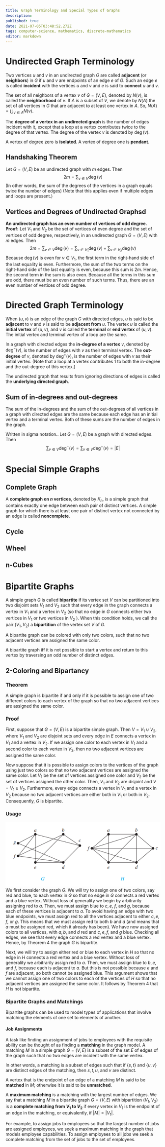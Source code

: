 ```yaml
---
title: Graph Terminology and Special Types of Graphs
description: 
published: true
date: 2021-07-05T03:48:52.272Z
tags: computer-science, mathematics, discrete-mathematics
editor: markdown
---
```



# Undirected Graph Terminology
Two vertices $u$ and $v$ in an undirected graph $G$ are called **adjacent** (or **neighbors**) in $G$ if $u$ and $v$ are endpoints of an edge $e$ of $G$. Such an edge $e$ is called **incident** with the vertices $u$ and $v$ and $e$ is said to **connect** $u$ and $v$.

The set of all neighbors of a vertex $v$ of $G=(V, E)$, denoted by $N(v)$, is called the **neighborhood** of $v$. If $A$ is a subset of $V$, we denote by $N(A)$ the set of all vertices in $G$ that are adjacent to at least one vertex in $A .$ So, $N(A)=\bigcup_{v \in A} N(v)$.

The **degree of a vertex in an undirected graph** is the number of edges incident with it, except that a loop at a vertex contributes twice to the degree of that vertex. The degree of the vertex $v$ is denoted by $\operatorname{deg}(v)$. 

A vertex of degree zero is **isolated**.
A vertex of degree one is **pendant**.

## Handshaking Theorem
Let $G=(V, E)$ be an undirected graph with $m$ edges. Then
$$
2 m=\sum_{v \in V} \operatorname{deg}(v)
$$
(In other words, the sum of the degrees of the vertices in a graph equals twice the number of edges)
(Note that this applies even if multiple edges and loops are present.)

## Vertices and Degrees of Undirected Graphsd
**An undirected graph has an even number of vertices of odd degree.**
**Proof:** Let $V_{1}$ and $V_{2}$ be the set of vertices of even degree and the set of vertices of odd degree, respectively, in an undirected graph $G=(V, E)$ with $m$ edges. Then
$$
2 m=\sum_{v \in V} \operatorname{deg}(v)=\sum_{v \in V_{1}} \operatorname{deg}(v)+\sum_{v \in V_{2}} \operatorname{deg}(v)
$$
Because $\operatorname{deg}(v)$ is even for $v \in V_{1}$, the first term in the right-hand side of the last equality is even. Furthermore, the sum of the two terms on the right-hand side of the last equality is even, because this sum is $2 m$. Hence, the second term in the sum is also even. Because all the terms in this sum are odd, there must be an even number of such terms. Thus, there are an even number of vertices of odd degree.

# Directed Graph Terminology
When $(u, v)$ is an edge of the graph $G$ with directed edges, $u$ is said to be **adjacent** to $v$ and $v$ is said to be **adjacent from** $u$. The vertex $u$ is called the **initial vertex** of $(u, v)$, and $v$ is called the **terminal** or **end vertex** of $(u, v) .$ The initial vertex and terminal vertex of a loop are the same.

In a graph with directed edges the **in-degree of a vertex** $v$, denoted by $\operatorname{deg}^{-}(v)$, is the number of edges with $v$ as their terminal vertex. The **out-degree** of $v$, denoted by $\operatorname{deg}^{+}(v)$, is the number of edges with $v$ as their initial vertex. (Note that a loop at a vertex contributes 1 to both the in-degree and the out-degree of this vertex.)

The undirected graph that results from ignoring directions of edges is called the **underlying directed graph**.
## Sum of in-degrees and out-degrees
The sum of the in-degrees and the sum of the out-degrees of all vertices in a graph with directed edges are the same because each edge has an initial vertex and a terminal vertex. Both of these sums are the number of edges in the graph. 

Written in sigma notation..
Let $G=(V, E)$ be a graph with directed edges. Then
$$
\sum_{v \in V} \operatorname{deg}^{-}(v)=\sum_{v \in V} \operatorname{deg}^{+}(v)=|E|
$$


# Special Simple Graphs
## Complete Graph
A **complete graph on $n$ vertices**, denoted by $K_n$, is a simple graph that contains exactly one edge between each pair of distinct vertices.  A simple graph for which there is at least one pair of distinct vertex not connected by an edge is called **noncomplete**.

## Cycle

## Wheel

## n-Cubes

# Bipartite Graphs
A simple graph $G$ is called **bipartite** if its vertex set $V$ can be partitioned into two disjoint sets $V_{1}$ and $V_{2}$ such that every edge in the graph connects a vertex in $V_{1}$ and a vertex in $V_{2}$ (so that no edge in $G$ connects either two vertices in $V_{1}$ or two vertices in $V_{2}$ ). When this condition holds, we call the pair $\left(V_{1}, V_{2}\right)$ a **bipartition** of the vertex set $V$ of $G$.

A bipartite graph can be colored with only two colors, such that no two adjacent vertices are assigned the same color. 

A bipartite graph iff it is not possible to start a vertex and return to this vertex by traversing an odd number of distinct edges. 
## 2-Coloring and Bipartancy
### Theorem 
A simple graph is bipartite if and only if it is possible to assign one of two different colors to each vertex of the graph so that no two adjacent vertices are assigned the same color.

### Proof
First, suppose that $G=(V, E)$ is a bipartite simple graph. Then $V=V_{1} \cup V_{2}$, where $V_{1}$ and $V_{2}$ are disjoint sets and every edge in $E$ connects a vertex in $V_{1}$ and a vertex in $V_{2}$. If we assign one color to each vertex in $V_{1}$ and a second color to each vertex in $V_{2}$, then no two adjacent vertices are assigned the same color.

Now suppose that it is possible to assign colors to the vertices of the graph using just two colors so that no two adjacent vertices are assigned the same color. Let $V_{1}$ be the set of vertices assigned one color and $V_{2}$ be the set of vertices assigned the other color. Then, $V_{1}$ and $V_{2}$ are disjoint and $V=V_{1} \cup V_{2}$. Furthermore, every edge connects a vertex in $V_{1}$ and a vertex in $V_{2}$ because no two adjacent vertices are either both in $V_{1}$ or both in $V_{2}$. Consequently, $G$ is bipartite.

### Usage
![undirected_graphs.png](/undirected_graphs.png)
We first consider the graph $G$. We will try to assign one of two colors, say red and blue, to each vertex in $G$ so that no edge in $G$ connects a red vertex and a blue vertex. Without loss of generality we begin by arbitrarily assigning red to $a$. Then, we must assign blue to $c, e$, $f$, and $g$, because each of these vertices is adjacent to $a$. To avoid having an edge with two blue endpoints, we must assign red to all the vertices adjacent to either $c, e, f$, or $g$. This means that we must assign red to both $b$ and $d$ (and means that $a$ must be assigned red, which it already has been). We have now assigned colors to all vertices, with $a, b$, and $d$ red and $c, e, f$, and $g$ blue. Checking all edges, we see that every edge connects a red vertex and a blue vertex. Hence, by Theorem 4 the graph $G$ is bipartite.

Next, we will try to assign either red or blue to each vertex in $H$ so that no edge in $H$ connects a red vertex and a blue vertex. Without loss of generality we arbitrarily assign red to $a$. Then, we must assign blue to $b, e$, and $f$, because each is adjacent to $a$. But this is not possible because $e$ and $f$ are adjacent, so both cannot be assigned blue. This argument shows that we cannot assign one of two colors to each of the vertices of $H$ so that no adjacent vertices are assigned the same color. It follows by Theorem 4 that $H$ is not bipartite.


### Bipartite Graphs and Matchings
Bipartite graphs can be used to model types of applications that involve matching the elements of one set to elements of another.

#### Job Assignments
A task like finding an assignment of jobs to employees with the requisite ability can be thought of as finding a **matching** in the graph model. A matching $M$ in a simple graph $G=(V, E)$ is a subset of the set $E$ of edges of the graph such that no two edges are incident with the same vertex. 

In other words, a matching is a subset of edges such that if $\{s, t\}$ and $\{u, v\}$ are distinct edges of the matching, then $s, t, u$, and $v$ are distinct. 

A vertex that is the endpoint of an edge of a matching $M$ is said to be **matched** in $M$; otherwise it is said to be **unmatched**. 

A **maximum matching** is a matching with the largest number of edges. We say that a matching $M$ in a bipartite graph $G=(V, E)$ with bipartition $\left(V_{1}, V_{2}\right)$ is a **complete matching from $V_{1}$ to $V_{2}$** if every vertex in $V_{1}$ is the endpoint of an edge in the matching, or equivalently, if $|M|=\left|V_{1}\right|$. 

For example, to assign jobs to employees so that the largest number of jobs are assigned employees, we seek a maximum matching in the graph that models employee capabilities. To assign employees to all jobs we seek a complete matching from the set of jobs to the set of employees.